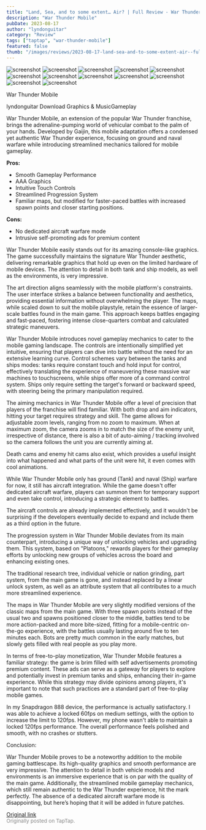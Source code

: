 ```yaml
---
title: "Land, Sea, and to some extent… Air? | Full Review - War Thunder Mobile"
description: "War Thunder Mobile"
pubDate: 2023-08-17
author: "lyndonguitar"
category: "Review"
tags: ["taptap", "war-thunder-mobile"]
featured: false
thumb: "/images/reviews/2023-08-17-land-sea-and-to-some-extent-air--full-review---war-thunder-mobile-0.avif"
---
```


<div class="gallery">
  <img src="/images/reviews/2023-08-17-land-sea-and-to-some-extent-air--full-review---war-thunder-mobile-0.avif" alt="screenshot" />
  <img src="/images/reviews/2023-08-17-land-sea-and-to-some-extent-air--full-review---war-thunder-mobile-1.avif" alt="screenshot" />
  <img src="/images/reviews/2023-08-17-land-sea-and-to-some-extent-air--full-review---war-thunder-mobile-2.avif" alt="screenshot" />
  <img src="/images/reviews/2023-08-17-land-sea-and-to-some-extent-air--full-review---war-thunder-mobile-3.avif" alt="screenshot" />
  <img src="/images/reviews/2023-08-17-land-sea-and-to-some-extent-air--full-review---war-thunder-mobile-4.avif" alt="screenshot" />
  <img src="/images/reviews/2023-08-17-land-sea-and-to-some-extent-air--full-review---war-thunder-mobile-5.avif" alt="screenshot" />
  <img src="/images/reviews/2023-08-17-land-sea-and-to-some-extent-air--full-review---war-thunder-mobile-6.avif" alt="screenshot" />
  <img src="/images/reviews/2023-08-17-land-sea-and-to-some-extent-air--full-review---war-thunder-mobile-7.avif" alt="screenshot" />
  <img src="/images/reviews/2023-08-17-land-sea-and-to-some-extent-air--full-review---war-thunder-mobile-8.avif" alt="screenshot" />
  <img src="/images/reviews/2023-08-17-land-sea-and-to-some-extent-air--full-review---war-thunder-mobile-9.avif" alt="screenshot" />
  <img src="/images/reviews/2023-08-17-land-sea-and-to-some-extent-air--full-review---war-thunder-mobile-10.avif" alt="screenshot" />
  <img src="/images/reviews/2023-08-17-land-sea-and-to-some-extent-air--full-review---war-thunder-mobile-11.avif" alt="screenshot" />
</div>

War Thunder Mobile

lyndonguitar
Download
Graphics & MusicGameplay

War Thunder Mobile, an extension of the popular War Thunder franchise, brings the adrenaline-pumping world of vehicular combat to the palm of your hands. Developed by Gaijin, this mobile adaptation offers a condensed yet authentic War Thunder experience, focusing on ground and naval warfare while introducing streamlined mechanics tailored for mobile gameplay.


**Pros:**
- Smooth Gameplay Performance
- AAA Graphics
- Intuitive Touch Controls
- Streamlined Progression System
- Familiar maps, but modified for faster-paced battles with increased spawn points and closer starting positions.


**Cons:**
- No dedicated aircraft warfare mode
- Intrusive self-promoting ads for premium content


War Thunder Mobile easily stands out for its amazing console-like graphics. The game successfully maintains the signature War Thunder aesthetic, delivering remarkable graphics that hold up even on the limited hardware of mobile devices. The attention to detail in both tank and ship models, as well as the environments, is very impressive.

The art direction aligns seamlessly with the mobile platform's constraints. The user interface strikes a balance between functionality and aesthetics, providing essential information without overwhelming the player. The maps, while scaled down to suit the mobile playstyle, retain the essence of larger-scale battles found in the main game. This approach keeps battles engaging and fast-paced, fostering intense close-quarters combat and calculated strategic maneuvers.

War Thunder Mobile introduces novel gameplay mechanics to cater to the mobile gaming landscape. The controls are intentionally simplified yet intuitive, ensuring that players can dive into battle without the need for an extensive learning curve. Control schemes vary between the tanks and ships modes: tanks require constant touch and hold input for control, effectively translating the experience of maneuvering these massive war machines to touchscreens, while ships offer more of a command control system. Ships only require setting the target's forward or backward speed, with steering being the primary manipulation required.

The aiming mechanics in War Thunder Mobile offer a level of precision that players of the franchise will find familiar. With both drop and aim indicators, hitting your target requires strategy and skill. The game allows for adjustable zoom levels, ranging from no zoom to maximum. When at maximum zoom, the camera zooms in to match the size of the enemy unit, irrespective of distance, there is also a bit of auto-aiming / tracking involved so the camera follows the unit you are currently aiming at.

Death cams and enemy hit cams also exist, which provides a useful insight into what happened and what parts of the unit were hit, it even comes with cool animations.

While War Thunder Mobile only has ground (Tank) and naval (Ship) warfare for now, it still has aircraft integration. While the game doesn't offer dedicated aircraft warfare, players can summon them for temporary support and even take control, introducing a strategic element to battles.

The aircraft controls are already implemented effectively, and it wouldn't be surprising if the developers eventually decide to expand and include them as a third option in the future.

The progression system in War Thunder Mobile deviates from its main counterpart, introducing a unique way of unlocking vehicles and upgrading them. This system, based on "Platoons," rewards players for their gameplay efforts by unlocking new groups of vehicles across the board and enhancing existing ones.

The traditional research tree, individual vehicle or nation grinding, part system, from the main game is gone, and instead replaced by a linear unlock system, as well as an attribute system that all contributes to a much more streamlined experience.

The maps in War Thunder Mobile are very slightly modified versions of the classic maps from the main game. With three spawn points instead of the usual two and spawns positioned closer to the middle, battles tend to be more action-packed and more bite-sized, fitting for a mobile-centric on-the-go experience, with the battles usually lasting around five to ten minutes each. Bots are pretty much common in the early matches, but slowly gets filled with real people as you play more.

In terms of free-to-play monetization, War Thunder Mobile features a familiar strategy: the game is brim filled with self advertisements promoting premium content. These ads can serve as a gateway for players to explore and potentially invest in premium tanks and ships, enhancing their in-game experience. While this strategy may divide opinions among players, it's important to note that such practices are a standard part of free-to-play mobile games.

In my Snapdragon 888 device, the performance is actually satisfactory. I was able to achieve a locked 60fps on medium settings, with the option to increase the limit to 120fps. However, my phone wasn't able to maintain a locked 120fps performance. The overall performance feels polished and smooth, with no crashes or stutters.

Conclusion:

War Thunder Mobile proves to be a noteworthy addition to the mobile gaming battlescape. Its high-quality graphics and smooth performance are very impressive. The attention to detail in both vehicle models and environments is an immersive experience that is on par with the quality of the main game. Additionally, the streamlined mobile gameplay mechanics, which still remain authentic to the War Thunder experience, hit the mark perfectly. The absence of a dedicated aircraft warfare mode is disappointing, but here’s hoping that it will be added in future patches.

[Original link](https://www.taptap.io/post/6153153)<br><span style="font-size: 0.95em; color: #888;">Originally posted on TapTap.</span>
